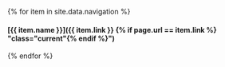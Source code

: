 {% for item in site.data.navigation %}
#### [{{ item.name }}]({{ item.link }} {% if page.url == item.link %} "class=\"current\"{% endif %}")
{% endfor %}
